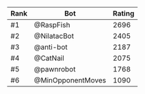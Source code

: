 Rank|Bot|Rating
---|---|---
#1|@RaspFish|2696
#2|@NilatacBot|2405
#3|@anti-bot|2187
#4|@CatNail|2075
#5|@pawnrobot|1768
#6|@MinOpponentMoves|1090
